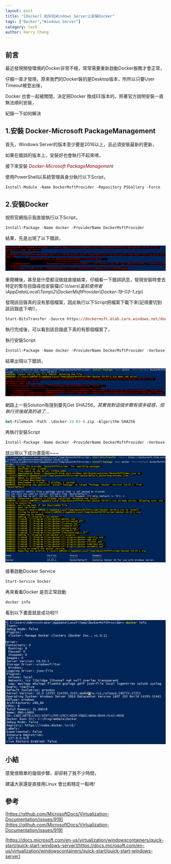 ```yaml
---
layout: post
title: "[Docker] 如何在Windows Server上安裝Docker"
tags: ["Docker","Windows Server"]
category: tech
author: Harry Chang
---
```


## 前言

最近發現開發環境的Docker非常不穩，常常需要重新啟動Docker服務才會正常，

仔細一查才發現，原來我們的Docker裝的是Desktop版本，所所以只要User Timeout被登出後，

Docker 也會一起被關閉，決定把Docker 換成EE版本的，照著官方說明安裝一直無法順利安裝，

紀錄一下如何解決

<!--more-->

## 1.安裝 Docker-Microsoft PackageManagement

首先，Windows Server的版本至少要是2016以上，且必須安裝最新的更新，

如果在錯誤的版本上，安裝好也會執行不起來唷，

接下來安裝 <span style='color:darkred'>*Docker-Microsoft PackageManagement*</span>

使用PowerShell以系統管理員身分執行以下Script，

~~~ ps
Install-Module -Name DockerMsftProvider -Repository PSGallery -Force
~~~

## 2.安裝Docker

按照官網指示我直接執行以下Script，

~~~ ps
Install-Package -Name docker -ProviderName DockerMsftProvider
~~~

結果，先是出現了以下錯誤，

![docker-install-error-message-1](https://raw.githubusercontent.com/changyuhao625/changyuhao625.github.io/master/images/blog/2019/08/docker-install-error-message-1.png "docker-install-error-message-1")

重開機後，甚至是什麼都沒做就直接結束，仔細看一下錯誤訊息，發現安裝時會去特定的暫存目錄尋找安裝檔(<span>*C:\Users\當前使用者\AppData\Local\Temp\2\DockerMsftProvider\Docker-19-03-1.zip*</span>)

發現該目錄真的沒有那個檔案，因此執行以下Script把檔案下載下來(記得要切到該目錄底下唷!)，

~~~ ps
Start-BitsTransfer -Source https://dockermsft.blob.core.windows.net/dockercontainer/docker-19-03-1.zip -Destination docker-19-03-1.zip
~~~

執行完成後，可以看到該目錄底下真的有那個檔案了，

執行安裝Script

~~~ps
Install-Package -Name docker -ProviderName DockerMsftProvider -Verbose
~~~

結果出現以下錯誤，

![docker-install-error-message-2](https://raw.githubusercontent.com/changyuhao625/changyuhao625.github.io/master/images/blog/2019/08/docker-install-error-message-2.png "docker-install-error-message-2")

網路上一些Solution有提到要先Get SHA256，*其實我對這個步驟有很多疑惑，但執行完後就真的過了...*

~~~ps
Get-FileHash -Path .\docker-19-03-0.zip -Algorithm SHA256
~~~

再執行安裝Script

~~~ps
Install-Package -Name docker -ProviderName DockerMsftProvider -Verbose
~~~
就出現以下成功畫面啦~~~
![docker-install-success-message-1](https://raw.githubusercontent.com/changyuhao625/changyuhao625.github.io/master/images/blog/2019/08/docker-install-success-message-1.png "docker-install-success-message-1")

接著啟動Docker Service

~~~ ps
Start-Service Docker
~~~

再來看看Docker 是否正常啟動

~~~ps
docker info
~~~

看到以下畫面就是成功啦!!!

![docker-install-success-message-2](https://raw.githubusercontent.com/changyuhao625/changyuhao625.github.io/master/images/blog/2019/08/docker-install-success-message-2.png "docker-install-success-message-2")


## 小結

感覺很簡單的幾個步驟，卻卻耗了我不少時間，

建議大家還是直接用Linux 會比較穩定一點唷!

## 參考

[https://github.com/MicrosoftDocs/Virtualization-Documentation/issues/919](https://github.com/MicrosoftDocs/Virtualization-Documentation/issues/919)

[https://docs.microsoft.com/en-us/virtualization/windowscontainers/quick-start/quick-start-windows-server](https://docs.microsoft.com/en-us/virtualization/windowscontainers/quick-start/quick-start-windows-server)